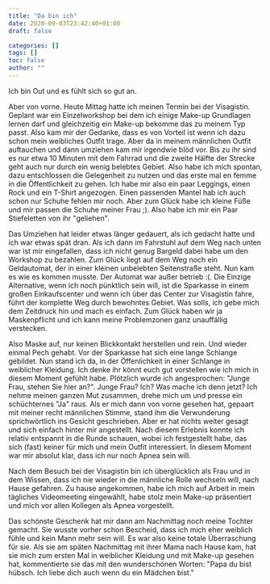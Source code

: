 ```yaml
---
title: "Da bin ich"
date: 2020-09-03T23:42:40+01:00
draft: false

categories: []
tags: []
toc: false
author: ""
---
```

Ich bin Out und es fühlt sich so gut an.

Aber von vorne. Heute Mittag hatte ich meinen Termin bei der Visagistin. Geplant war ein Einzelworkshop bei dem ich einige Make-up Grundlagen lernen darf und gleichzeitig ein Make-up bekomme das zu meinem Typ passt.
Also kam mir der Gedanke, dass es von Vorteil ist wenn ich dazu schon mein weibliches Outfit trage. Aber da in meinem männlichen Outfit auftauchen und dann umziehen kam mir irgendwie blöd vor. Bis zu ihr sind es nur etwa 10 Minuten mit dem Fahrrad und die zweite Hälfte der Strecke geht auch nur durch ein wenig belebtes Gebiet. Also habe ich mich spontan, dazu entschlossen die Gelegenheit zu nutzen und das erste mal en femme in die Öffentlichkeit zu gehen. Ich habe mir also ein paar Leggings, einen Rock und ein T-Shirt angezogen. Einen passenden Mantel hab ich auch schon nur Schuhe fehlen mir noch. Aber zum Glück habe ich kleine Füße und mir passen die Schuhe meiner Frau ;). Also habe ich mir ein Paar Stiefeletten von ihr "geliehen".

Das Umziehen hat leider etwas länger gedauert, als ich gedacht hatte und ich war etwas spät dran. Als ich dann im Fahrstuhl auf dem Weg nach unten war ist mir eingefallen, dass ich nicht genug Bargeld dabei habe um den Workshop zu bezahlen. Zum Glück liegt auf dem Weg noch ein Geldautomat, der in einer kleinen unbelebten Seitenstraße steht. Nun kam es wie es kommen musste. Der Automat war außer betrieb :(. Die Einzige Alternative, wenn ich noch pünktlich sein will, ist die Sparkasse in einem großen Einkaufscenter und wenn ich über das Center zur Visagistin fahre, führt der komplette Weg durch bewohntes Gebiet. Was solls, ich gebe mich dem Zeitdruck hin und mach es einfach. Zum Glück haben wir ja Maskenpflicht und ich kann meine Problemzonen ganz unauffällig verstecken.

Also Maske auf, nur keinen Blickkontakt herstellen und rein. Und wieder einmal Pech gehabt. Vor der Sparkasse hat sich eine lange Schlange gebildet. Nun stand ich da, in der Öffenlichkeit in einer Schlange in weiblicher Kleidung. Ich denke ihr könnt euch gut vorstellen wie ich mich in diesem Moment gefühlt habe.
Plötzlich wurde ich angesprochen: "Junge Frau, stehen Sie hier an?". Junge Frau? Ich? Was mache ich denn jetzt? Ich nehme meinen ganzen Mut zusammen, drehe mich um und presse ein schüchternes "Ja" raus. Als er mich dann von vorne gesehen hat, gepaart mit meiner recht männlichen Stimme, stand ihm die Verwunderung sprichwörtlich ins Gesicht geschrieben. Aber er hat nichts weiter gesagt und sich einfach hinter mir angestellt. Nach diesem Erlebnis konnte ich relativ entspannt in die Runde schauen, wobei ich festgestellt habe, das sich (fast) keiner für mich und mein Outfit interessiert. In diesem Moment war mir absolut klar, dass ich nur noch Apnea sein will.

Nach dem Besuch bei der Visagistin bin ich überglücklich als Frau und in dem Wissen, dass ich nie wieder in die männliche Rolle wechseln will, nach Hause gefahren. Zu hause angekommen, habe ich mich auf Arbeit in mein tägliches Videomeeting eingewählt, habe stolz mein Make-up präsentiert und mich vor allen Kollegen als Apnea vorgestellt.

Das schönste Geschenk hat mir dann am Nachmittag noch meine Tochter gemacht. Sie wusste vorher schon Bescheid, dass ich mich eher weiblich fühle und kein Mann mehr sein will. Es war also keine totale Überraschung für sie.
Als sie am späten Nachmittag mit ihrer Mama nach Hause kam, hat sie mich zum ersten Mal in weiblicher Kleidung und mit Make-up gesehen hat, kommentierte sie das mit den wunderschönen Worten: "Papa du bist hübsch. Ich liebe dich auch wenn du ein Mädchen bist."
